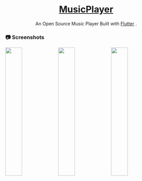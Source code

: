 <p align="center">
  <a align="center" href="">
    <h1 align="center">MusicPlayer</h1>
  </a>
</p>

<p align="center">
   An Open Source Music Player Built with
  <a href="https://flutter.dev/">Flutter</a> .
</p>

### 📷 Screenshots

<img src="https://github.com/kikiolivia/musicApp/assets/41582303/89e6f98b-210a-4cea-94e8-a8e5b91b05dc" width="32%"> <img src="https://github.com/kikiolivia/musicApp/assets/41582303/5eb62d53-4269-46d2-bedd-b4e752145331" width="32%"> <img src="https://github.com/kikiolivia/musicApp/assets/41582303/9ae5f07e-9bcb-44c6-81df-e8c4814a29ca" width="32%"> 
